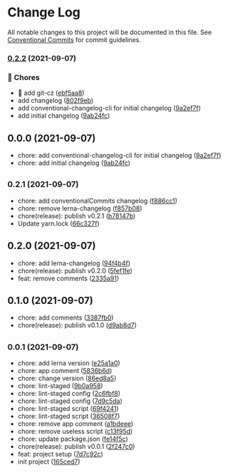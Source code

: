 # Change Log

All notable changes to this project will be documented in this file.
See [Conventional Commits](https://conventionalcommits.org) for commit guidelines.

### [0.2.2](https://github.com/xlx-tutorials/react-zhihu/compare/v0.2.1...v0.2.2) (2021-09-07)


### 🔫 Chores

* 🔫 add git-cz ([ebf5aa8](https://github.com/xlx-tutorials/react-zhihu/commit/ebf5aa82f1eace2aca0bbb3ce0612f5767b15ff4))
* add changelog ([802f9eb](https://github.com/xlx-tutorials/react-zhihu/commit/802f9eb99fb8e4bf018d52bd922343cb358801d6))
* add conventional-changelog-cli for initial changelog ([9a2ef7f](https://github.com/xlx-tutorials/react-zhihu/commit/9a2ef7f4d792551b854860995aa727b1fd7e53e4))
* add initial changelog ([9ab24fc](https://github.com/xlx-tutorials/react-zhihu/commit/9ab24fc3bd8dd8c258117c0c518ccdcb398d7bae))



## 0.0.0 (2021-09-07)

* chore: add conventional-changelog-cli for initial changelog ([9a2ef7f](https://github.com/xlx-tutorials/react-zhihu/commit/9a2ef7f))
* chore: add initial changelog ([9ab24fc](https://github.com/xlx-tutorials/react-zhihu/commit/9ab24fc))



## <small>0.2.1 (2021-09-07)</small>

* chore: add conventionalCommits changelog ([f886cc1](https://github.com/xlx-tutorials/react-zhihu/commit/f886cc1))
* chore: remove lerna-changelog ([f857b08](https://github.com/xlx-tutorials/react-zhihu/commit/f857b08))
* chore(release): publish v0.2.1 ([b78147b](https://github.com/xlx-tutorials/react-zhihu/commit/b78147b))
* Update yarn.lock ([66c327f](https://github.com/xlx-tutorials/react-zhihu/commit/66c327f))



## 0.2.0 (2021-09-07)

* chore: add lerna-changelog ([94f4b4f](https://github.com/xlx-tutorials/react-zhihu/commit/94f4b4f))
* chore(release): publish v0.2.0 ([5fef1fe](https://github.com/xlx-tutorials/react-zhihu/commit/5fef1fe))
* feat: remove comments ([2335a91](https://github.com/xlx-tutorials/react-zhihu/commit/2335a91))



## 0.1.0 (2021-09-07)

* chore: add comments ([3387fb0](https://github.com/xlx-tutorials/react-zhihu/commit/3387fb0))
* chore(release): publish v0.1.0 ([d9ab8d7](https://github.com/xlx-tutorials/react-zhihu/commit/d9ab8d7))



## <small>0.0.1 (2021-09-07)</small>

* chore: add lerna version ([e25a1a0](https://github.com/xlx-tutorials/react-zhihu/commit/e25a1a0))
* chore: app comment ([5836b6d](https://github.com/xlx-tutorials/react-zhihu/commit/5836b6d))
* chore: change version ([86ed8a5](https://github.com/xlx-tutorials/react-zhihu/commit/86ed8a5))
* chore: lint-staged ([9b0a958](https://github.com/xlx-tutorials/react-zhihu/commit/9b0a958))
* chore: lint-staged config ([2c6fbf8](https://github.com/xlx-tutorials/react-zhihu/commit/2c6fbf8))
* chore: lint-staged config ([7d9c5da](https://github.com/xlx-tutorials/react-zhihu/commit/7d9c5da))
* chore: lint-staged script ([69f4241](https://github.com/xlx-tutorials/react-zhihu/commit/69f4241))
* chore: lint-staged script ([36508f7](https://github.com/xlx-tutorials/react-zhihu/commit/36508f7))
* chore: remove app comment ([a1bdeee](https://github.com/xlx-tutorials/react-zhihu/commit/a1bdeee))
* chore: remove useless script ([c13f95d](https://github.com/xlx-tutorials/react-zhihu/commit/c13f95d))
* chore: update package.json ([fe14f5c](https://github.com/xlx-tutorials/react-zhihu/commit/fe14f5c))
* chore(release): publish v0.0.1 ([2f247c0](https://github.com/xlx-tutorials/react-zhihu/commit/2f247c0))
* feat: project setup ([7d7c92c](https://github.com/xlx-tutorials/react-zhihu/commit/7d7c92c))
* init project ([165ced7](https://github.com/xlx-tutorials/react-zhihu/commit/165ced7))
